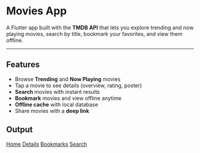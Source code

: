 # Movies App

A Flutter app built with the **TMDB API** that lets you explore trending and now playing movies, search by title, bookmark your favorites, and view them offline.  

---

## Features
- Browse **Trending** and **Now Playing** movies  
- Tap a movie to see details (overview, rating, poster)  
- **Search** movies with instant results   
- **Bookmark** movies and view offline anytime  
- **Offline cache** with local database  
- Share movies with a **deep link** 


## Output

[Home](assets/screenshots/home_page.png) 
[Details](assets/screenshots/movie_overview_sharing_page.png) 
[Bookmarks](assets/screenshots/bookmark_page.png)
[Search](assets/screenshots/search_page.png) 

